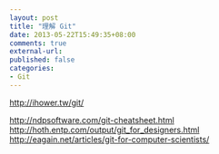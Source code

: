 ```yaml
---
layout: post
title: "理解 Git"
date: 2013-05-22T15:49:35+08:00
comments: true
external-url: 
published: false
categories: 
- Git
---
```


http://ihower.tw/git/

http://ndpsoftware.com/git-cheatsheet.html   
http://hoth.entp.com/output/git_for_designers.html   
http://eagain.net/articles/git-for-computer-scientists/   
